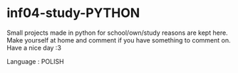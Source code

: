 # inf04-study-PYTHON
 Small projects made in python for school/own/study reasons are kept here. Make yourself at home and comment if you have something to comment on. Have a nice day :3
 
  Language : POLISH
